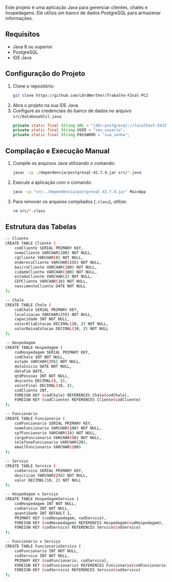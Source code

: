 Este projeto é uma aplicação Java para gerenciar clientes, chalés e hospedagens. Ele utiliza um banco de dados PostgreSQL para armazenar informações.

## Requisitos

- Java 8 ou superior
- PostgreSQL
- IDE Java

## Configuração do Projeto

1. Clone o repositório:
    ```sh
    git clone https://github.com/L0rdWerther/Trabalho-FInal-PC2
    ```
2. Abra o projeto na sua IDE Java.
3. Configure as credenciais do banco de dados no arquivo `src/DatabaseUtil.java`:
    ```java
    private static final String URL = "jdbc:postgresql://localhost:5432/seu_banco_de_dados";
    private static final String USER = "seu_usuario";
    private static final String PASSWORD = "sua_senha";
    ```

## Compilação e Execução Manual

1. Compile os arquivos Java utilizando o comando:
    ```sh
    javac -cp ./dependencia/postgresql-42.7.4.jar src/*.java
    ```

2. Execute a aplicação com o comando:
    ```sh
    java -cp "src:./dependencia/postgresql-42.7.4.jar" MainApp
    ```

3. Para remover os arquivos compilados (`.class`), utilize:
    ```sh
    rm src/*.class
    ```

## Estrutura das Tabelas

```sh
-- Cliente
CREATE TABLE Cliente (
    codCliente SERIAL PRIMARY KEY,
    nomeCliente VARCHAR(100) NOT NULL,
    rgCliente VARCHAR(9) NOT NULL,
    enderecoCliente VARCHAR(255) NOT NULL,
    bairroCliente VARCHAR(100) NOT NULL,
    cidadeCliente VARCHAR(100) NOT NULL,
    estadoCliente VARCHAR(2) NOT NULL,
    CEPCliente VARCHAR(10) NOT NULL,
    nascimentoCliente DATE NOT NULL
);

-- Chalé
CREATE TABLE Chale (
    codChale SERIAL PRIMARY KEY,
    localizacao VARCHAR(255) NOT NULL,
    capacidade INT NOT NULL,
    valorAltaEstacao DECIMAL(10, 2) NOT NULL,
    valorBaixaEstacao DECIMAL(10, 2) NOT NULL
);

-- Hospedagem
CREATE TABLE Hospedagem (
    codHospedagem SERIAL PRIMARY KEY,
    codChale INT NOT NULL,
    estado VARCHAR(255) NOT NULL,
    dataInicio DATE NOT NULL,
    dataFim DATE,
    qtdPessoas INT NOT NULL,
    desconto DECIMAL(5, 2),
    valorFinal DECIMAL(10, 2),
    codCliente INT,
    FOREIGN KEY (codChale) REFERENCES Chale(codChale),
    FOREIGN KEY (codCliente) REFERENCES Cliente(codCliente)
);

-- Funcionário
CREATE TABLE Funcionario (
    codFuncionario SERIAL PRIMARY KEY,
    nomeFuncionario VARCHAR(100) NOT NULL,
    cpfFuncionario VARCHAR(14) NOT NULL,
    cargoFuncionario VARCHAR(50) NOT NULL,
    telefoneFuncionario VARCHAR(20),
    emailFuncionario VARCHAR(100)
);

-- Serviço
CREATE TABLE Servico (
    codServico SERIAL PRIMARY KEY,
    descricao VARCHAR(255) NOT NULL,
    valor DECIMAL(10, 2) NOT NULL
);

-- Hospedagem x Serviço
CREATE TABLE HospedagemServico (
    codHospedagem INT NOT NULL,
    codServico INT NOT NULL,
    quantidade INT DEFAULT 1,
    PRIMARY KEY (codHospedagem, codServico),
    FOREIGN KEY (codHospedagem) REFERENCES Hospedagem(codHospedagem),
    FOREIGN KEY (codServico) REFERENCES Servico(codServico)
);

-- Funcionário x Serviço
CREATE TABLE FuncionarioServico (
    codFuncionario INT NOT NULL,
    codServico INT NOT NULL,
    PRIMARY KEY (codFuncionario, codServico),
    FOREIGN KEY (codFuncionario) REFERENCES Funcionario(codFuncionario),
    FOREIGN KEY (codServico) REFERENCES Servico(codServico)
);
```
